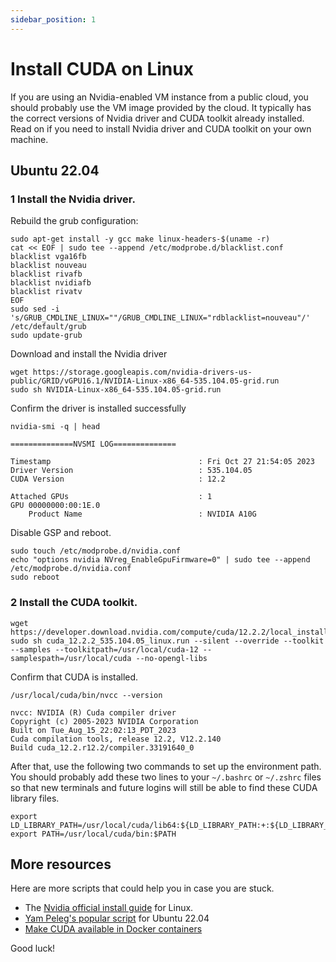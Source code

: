 ```yaml
---
sidebar_position: 1
---
```


# Install CUDA on Linux

If you are using an Nvidia-enabled VM instance from a public cloud, you should probably use the VM image provided by the cloud. It typically has the correct versions of Nvidia driver and CUDA toolkit already installed.
Read on if you need to install Nvidia driver and CUDA toolkit on your own machine.

## Ubuntu 22.04

### 1 Install the Nvidia driver.

Rebuild the grub configuration:

```
sudo apt-get install -y gcc make linux-headers-$(uname -r)
cat << EOF | sudo tee --append /etc/modprobe.d/blacklist.conf
blacklist vga16fb
blacklist nouveau
blacklist rivafb
blacklist nvidiafb
blacklist rivatv
EOF
sudo sed -i 's/GRUB_CMDLINE_LINUX=""/GRUB_CMDLINE_LINUX="rdblacklist=nouveau"/' /etc/default/grub
sudo update-grub
```

Download and install the Nvidia driver

```
wget https://storage.googleapis.com/nvidia-drivers-us-public/GRID/vGPU16.1/NVIDIA-Linux-x86_64-535.104.05-grid.run
sudo sh NVIDIA-Linux-x86_64-535.104.05-grid.run
```

Confirm the driver is installed successfully

```
nvidia-smi -q | head

==============NVSMI LOG==============

Timestamp                                 : Fri Oct 27 21:54:05 2023
Driver Version                            : 535.104.05
CUDA Version                              : 12.2

Attached GPUs                             : 1
GPU 00000000:00:1E.0
    Product Name                          : NVIDIA A10G
```

Disable GSP and reboot.

```
sudo touch /etc/modprobe.d/nvidia.conf
echo "options nvidia NVreg_EnableGpuFirmware=0" | sudo tee --append /etc/modprobe.d/nvidia.conf
sudo reboot
```

### 2 Install the CUDA toolkit.

```
wget https://developer.download.nvidia.com/compute/cuda/12.2.2/local_installers/cuda_12.2.2_535.104.05_linux.run
sudo sh cuda_12.2.2_535.104.05_linux.run --silent --override --toolkit --samples --toolkitpath=/usr/local/cuda-12 --samplespath=/usr/local/cuda --no-opengl-libs
```

Confirm that CUDA is installed.

```
/usr/local/cuda/bin/nvcc --version

nvcc: NVIDIA (R) Cuda compiler driver
Copyright (c) 2005-2023 NVIDIA Corporation
Built on Tue_Aug_15_22:02:13_PDT_2023
Cuda compilation tools, release 12.2, V12.2.140
Build cuda_12.2.r12.2/compiler.33191640_0
```

After that, use the following two commands to set up the environment path. You should probably add these two lines to your `~/.bashrc` or `~/.zshrc` files so that new terminals and future logins will still be able to find these CUDA library files.

```
export LD_LIBRARY_PATH=/usr/local/cuda/lib64:${LD_LIBRARY_PATH:+:${LD_LIBRARY_PATH}}
export PATH=/usr/local/cuda/bin:$PATH
```

## More resources

Here are more scripts that could help you in case you are stuck.

* The [Nvidia official install guide](https://docs.nvidia.com/cuda/cuda-installation-guide-linux/) for Linux.
* [Yam Peleg's popular script](https://x.com/yampeleg/status/1751823896800583924) for Ubuntu 22.04
* [Make CUDA available in Docker containers](https://docs.nvidia.com/datacenter/cloud-native/container-toolkit/latest/install-guide.html)

Good luck!

